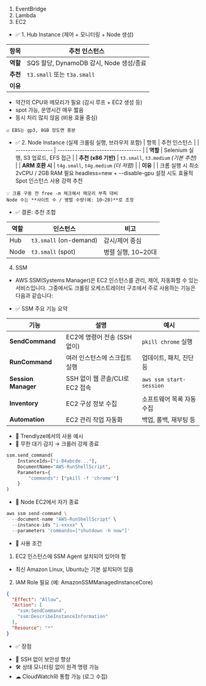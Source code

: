 1. EventBridge
2. Lambda
3. EC2
- ✅ 1. Hub Instance (제어 + 모니터링 + Node 생성)

| 항목     | 추천 인스턴스                         |
| ------ | ------------------------------- |
| **역할** | SQS 할당, DynamoDB 감시, Node 생성/종료 |
| **추천** | `t3.small` 또는 `t3a.small`       |
| **이유** |                                 |

* 약간의 CPU와 메모리가 필요 (감시 루프 + EC2 생성 등)
* spot 가능, 운영시간 매우 짧음
* 동시 처리 많지 않음 (비용 효율 중심)
```
☑ EBS는 gp3, 8GB 정도면 충분

```

- ✅ 2. Node Instance (실제 크롤링 실행, 브라우저 포함)
| 항목              | 추천 인스턴스                            |
| --------------- | ---------------------------------- |
| **역할**          | Selenium 실행, S3 업로드, EFS 접근        |
| **추천 (x86 기반)** | `t3.small`, `t3.medium` *(기본 추천)*  |
| **ARM 호환 시**    | `t4g.small`, `t4g.medium` *(더 저렴)* |
| **이유**          |                                    |
크롬 실행 시 최소 2vCPU / 2GB RAM 필요
headless=new + --disable-gpu 설정 시도 효율적
Spot 인스턴스 사용 강력 추천
```
💡 크롬 구동 전 free -m 체크해서 메모리 부족 대비
Node 수는 **사이트 수 / 병렬 수량(예: 10~20)**로 조정
```
- ✅ 결론: 추천 조합

| 역할   | 인스턴스                   | 비고              |
| ---- | ---------------------- | --------------- |
| Hub  | `t3.small` (on-demand) | 감시/제어 중심        |
| Node | `t3.small` (spot)      | 병렬 실행, 10\~20대  |


4. SSM
* AWS SSM(Systems Manager)은 EC2 인스턴스를 관리, 제어, 자동화할 수 있는 서비스입니다. 그중에서도 크롤링 오케스트레이터 구조에서 주로 사용하는 기능은 다음과 같습니다:
- ✅ SSM 주요 기능 요약

| 기능                  | 설명                      | 예시                      |
| ------------------- | ----------------------- | ----------------------- |
| **SendCommand**     | EC2에 명령어 전송 (SSH 없이)    | `pkill chrome` 실행       |
| **RunCommand**      | 여러 인스턴스에 스크립트 실행        | 업데이트, 패치, 진단 등          |
| **Session Manager** | SSH 없이 웹 콘솔/CLI로 EC2 접속 | `aws ssm start-session` |
| **Inventory**       | EC2 구성 정보 수집            | 소프트웨어 목록 자동 수집          |
| **Automation**      | EC2 관리 작업 자동화           | 백업, 롤백, 재부팅 등           |

- 🧠 Trendlyze에서의 사용 예시
- 🔸 무한 대기 감지 → 크롤러 강제 종료
```python
ssm.send_command(
    InstanceIds=["i-04abcde..."],
    DocumentName="AWS-RunShellScript",
    Parameters={
        "commands": ["pkill -f 'chrome'"]
    }
)
```
* 🔸 Node EC2에서 자가 종료
```python
aws ssm send-command \
  --document-name "AWS-RunShellScript" \
  --instance-ids "i-xxxxx" \
  --parameters 'commands=["shutdown -h now"]'
```
* 🔐 사용 조건
1. EC2 인스턴스에 SSM Agent 설치되어 있어야 함
* 최신 Amazon Linux, Ubuntu는 기본 설치되어 있음
2. IAM Role 필요 (예: AmazonSSMManagedInstanceCore)
```json
{
  "Effect": "Allow",
  "Action": [
    "ssm:SendCommand",
    "ssm:DescribeInstanceInformation"
  ],
  "Resource": "*"
}
```
* ✅ 장점
- 🔐 SSH 없이 보안성 향상
- 🛠 상태 모니터링 없이 원격 명령 가능
- ☁ CloudWatch와 통합 가능 (로그 수집)
